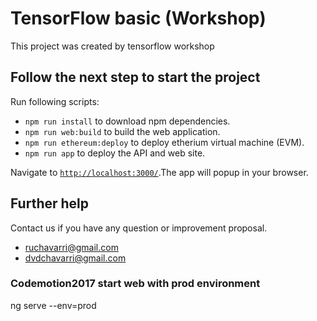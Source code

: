 # TensorFlow basic (Workshop)

This project was created by tensorflow workshop

## Follow the next step to start the project

Run following scripts:

* `npm run install`             to download npm dependencies.
* `npm run web:build`           to build the web application.
* `npm run ethereum:deploy`     to deploy etherium virtual machine (EVM).
* `npm run app`                 to deploy the API and web site.

Navigate to [`http://localhost:3000/`](http://localhost:3000/).The app will popup in your browser.

## Further help

Contact us if you have any question or improvement proposal.
* <a href="mailto:ruchavarri@gmail.com?subject=TensorFlow%20basic%20workshop">ruchavarri@gmail.com</a>
* <a href="mailto:dvdchavarri@gmail.com?subject=TensorFlow%20basic%20workshop">dvdchavarri@gmail.com</a>


### Codemotion2017 start web with prod environment

ng serve --env=prod

